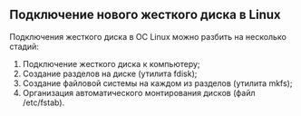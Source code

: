 ## Подключение нового жесткого диска в Linux

Подключения жесткого диска в ОС Linux можно разбить на несколько стадий:

1. Подключение жесткого диска к компьютеру;
2. Создание разделов на диске (утилита fdisk);
3. Создание файловой системы на каждом из разделов (утилита mkfs);
4. Организация автоматического монтирования дисков (файл /etc/fstab). 
